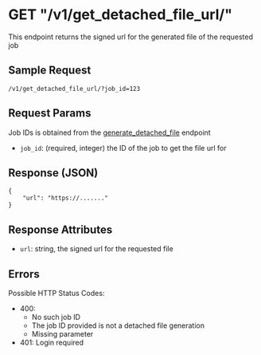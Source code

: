 # GET "/v1/get\_detached\_file\_url/"
This endpoint returns the signed url for the generated file of the requested job

## Sample Request
`/v1/get_detached_file_url/?job_id=123`

## Request Params
Job IDs is obtained from the [generate\_detached\_file](../generation/generate_detached_file.md) endpoint

- `job_id`: (required, integer) the ID of the job to get the file url for

## Response (JSON)
```
{
    "url": "https://......."
}
```

## Response Attributes
- `url`: string, the signed url for the requested file

## Errors
Possible HTTP Status Codes:

- 400:
    - No such job ID
    - The job ID provided is not a detached file generation
    - Missing parameter
- 401: Login required